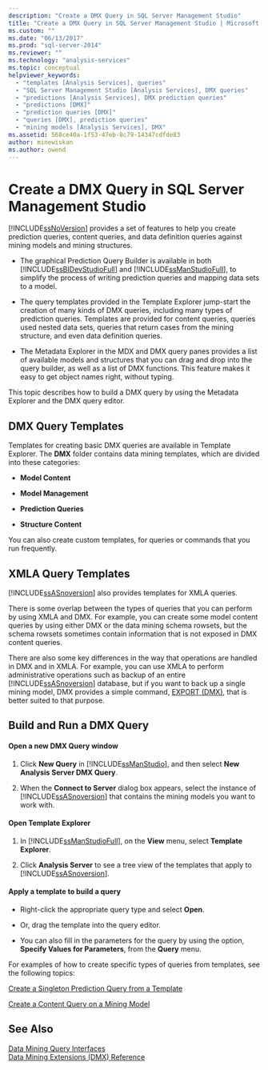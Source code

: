 ```yaml
---
description: "Create a DMX Query in SQL Server Management Studio"
title: "Create a DMX Query in SQL Server Management Studio | Microsoft Docs"
ms.custom: ""
ms.date: "06/13/2017"
ms.prod: "sql-server-2014"
ms.reviewer: ""
ms.technology: "analysis-services"
ms.topic: conceptual
helpviewer_keywords: 
  - "templates [Analysis Services], queries"
  - "SQL Server Management Studio [Analysis Services], DMX queries"
  - "predictions [Analysis Services], DMX prediction queries"
  - "predictions [DMX]"
  - "prediction queries [DMX]"
  - "queries [DMX], prediction queries"
  - "mining models [Analysis Services], DMX"
ms.assetid: 568ce40a-1f53-47eb-8c79-14347cdfde83
author: minewiskan
ms.author: owend
---
```

# Create a DMX Query in SQL Server Management Studio
  [!INCLUDE[ssNoVersion](../../includes/ssnoversion-md.md)] provides a set of features to help you create prediction queries, content queries, and data definition queries against mining models and mining structures.  
  
-   The graphical Prediction Query Builder is available in both [!INCLUDE[ssBIDevStudioFull](../../includes/ssbidevstudiofull-md.md)] and [!INCLUDE[ssManStudioFull](../../includes/ssmanstudiofull-md.md)], to simplify the process of writing prediction queries and mapping data sets to a model.  
  
-   The query templates provided in the Template Explorer jump-start the creation of many kinds of DMX queries, including many types of prediction queries. Templates are provided for content queries, queries used nested data sets, queries that return cases from the mining structure, and even data definition queries.  
  
-   The Metadata Explorer in the MDX and DMX query panes provides a list of available models and structures that you can drag and drop into the query builder, as well as a list of DMX functions. This feature makes it easy to get object names right, without typing.  
  
 This topic describes how to build a DMX query by using the Metadata Explorer and the DMX query editor.  
  
##  <a name="BKMK_Templates"></a> DMX Query Templates  
 Templates for creating basic DMX queries are available in Template Explorer. The **DMX** folder contains data mining templates, which are divided into these categories:  
  
-   **Model Content**  
  
-   **Model Management**  
  
-   **Prediction Queries**  
  
-   **Structure Content**  
  
 You can also create custom templates, for queries or commands that you run frequently.  
  
## XMLA Query Templates  
 [!INCLUDE[ssASnoversion](../../includes/ssasnoversion-md.md)] also provides templates for XMLA queries.  
  
 There is some overlap between the types of queries that you can perform by using XMLA and DMX. For example, you can create some model content queries by using either DMX or the data mining schema rowsets, but the schema rowsets sometimes contain information that is not exposed in DMX content queries.  
  
 There are also some key differences in the way that operations are handled in DMX and in XMLA. For example, you can use XMLA to perform administrative operations such as backup of an entire [!INCLUDE[ssASnoversion](../../includes/ssasnoversion-md.md)] database, but if you want to back up a single mining model, DMX provides a simple command, [EXPORT &#40;DMX&#41;](/sql/dmx/export-dmx), that is better suited to that purpose.  
  
##  <a name="BKMK_Building_Queries"></a> Build and Run a DMX Query  
  
#### Open a new DMX Query window  
  
1.  Click **New Query** in [!INCLUDE[ssManStudio](../../includes/ssmanstudio-md.md)], and then select **New Analysis Server DMX Query**.  
  
2.  When the **Connect to Server** dialog box appears, select the instance of [!INCLUDE[ssASnoversion](../../includes/ssasnoversion-md.md)] that contains the mining models you want to work with.  
  
#### Open Template Explorer  
  
1.  In [!INCLUDE[ssManStudioFull](../../includes/ssmanstudiofull-md.md)], on the **View** menu, select **Template Explorer**.  
  
2.  Click **Analysis Server** to see a tree view of the templates that apply to [!INCLUDE[ssASnoversion](../../includes/ssasnoversion-md.md)].  
  
#### Apply a template to build a query  
  
-   Right-click the appropriate query type and select **Open**.  
  
-   Or, drag the template into the query editor.  
  
-   You can also fill in the parameters for the query by using the option, **Specify Values for Parameters**, from the **Query** menu.  
  
 For examples of how to create specific types of queries from templates, see the following topics:  
  
 [Create a Singleton Prediction Query from a Template](create-a-singleton-prediction-query-from-a-template.md)  
  
 [Create a Content Query on a Mining Model](create-a-content-query-on-a-mining-model.md)  
  
## See Also  
 [Data Mining Query Interfaces](data-mining-query-tools.md)   
 [Data Mining Extensions &#40;DMX&#41; Reference](/sql/dmx/data-mining-extensions-dmx-reference)  
  
  
